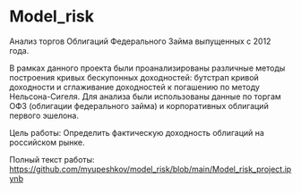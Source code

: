 # Model_risk
Анализ торгов Облигаций Федерального Займа выпущенных с 2012 года.

В рамках данного проекта были проанализированы различные методы построения кривых бескупонных доходностей: бутстрап кривой доходности и сглаживание доходностей к погашению по методу Нельсона-Сигеля. Для анализа были использованы данные по торгам ОФЗ (облигации федерального займа) и корпоративных облигаций первого эшелона.

Цель работы: Определить фактическую доходность облигаций на российском рынке.

Полный текст работы:  https://github.com/myupeshkov/model_risk/blob/main/Model_risk_project.ipynb
